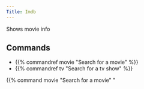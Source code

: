```yaml
---
Title: Imdb
---
```


Shows movie info
​
## Commands
- {{% commandref movie "Search for a movie" %}}
- {{% commandref tv "Search for a tv show" %}}

{{% command movie "Search for a movie" "<title>" %}}
{{% command tv "Search for a tv show" "<title>" %}}